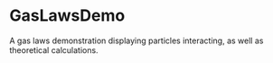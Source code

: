 # GasLawsDemo
A gas laws demonstration displaying particles interacting, as well as theoretical calculations.
